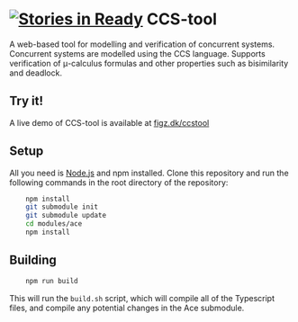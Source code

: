 [![Stories in Ready](https://badge.waffle.io/figa12/CCS-tool.png?label=ready&title=Ready)](https://waffle.io/figa12/CCS-tool)
CCS-tool
========
A web-based tool for modelling and verification of concurrent systems. Concurrent systems are modelled using the CCS language. Supports verification of μ-calculus formulas and other properties such as bisimilarity and deadlock. 

Try it!
-----------
A live demo of CCS-tool is available at [figz.dk/ccstool](http://figz.dk/ccstool)

Setup
-----------
All you need is [Node.js](http://nodejs.org/) and npm installed.
Clone this repository and run the following commands in the root directory of the repository:
```bash
    npm install
    git submodule init
    git submodule update
    cd modules/ace
    npm install
```

Building
-----------
```bash
    npm run build
```
This will run the ``` build.sh ``` script, which will compile all of the Typescript files, and compile any potential changes in the Ace submodule.
